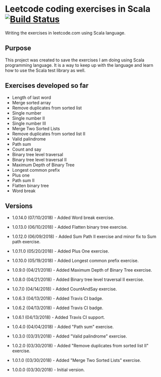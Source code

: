 # Leetcode coding exercises in Scala  [![Build Status](https://travis-ci.org/andersonkmi/leetcode-scala.svg?branch=master)](https://travis-ci.org/andersonkmi/leetcode-scala)


Writing the exercises in leetcode.com using Scala language.


## Purpose
This project was created to save the exercises I am doing using Scala programming language. It is a way 
to keep up with the language and learn how to use the Scala test library as well.

## Exercises developed so far
* Length of last word
* Merge sorted array
* Remove duplicates from sorted list
* Single number
* Single number II
* Single number III
* Merge Two Sorted Lists
* Remove duplicates from sorted list II
* Valid palindrome
* Path sum
* Count and say
* Binary tree level traversal
* Binary tree level traversal II
* Maximum Depth of Binary Tree
* Longest common prefix
* Plus one
* Path sum II
* Flatten binary tree
* Word break

## Versions
* 1.0.14.0 (07/10/2018) - Added Word break exercise.

* 1.0.13.0 (06/10/2018) - Added Flatten binary tree exercise.

* 1.0.12.0 (06/09/2018) - Added Sum Path II exercise and minor fix to Sum path exercise.

* 1.0.11.0 (05/20/2018) - Added Plus One exercise. 

* 1.0.10.0 (05/19/2018) - Added Longest common prefix exercise.

* 1.0.9.0 (04/21/2018) - Added Maximum Depth of Binary Tree exercise.

* 1.0.8.0 (04/21/2018) - Added Binary tree level traversal II exercise.

* 1.0.7.0 (04/14/2018) - Added CountAndSay exercise.

* 1.0.6.3 (04/13/2018) - Added Travis CI badge.

* 1.0.6.2 (04/13/2018) - Added Travis CI badge.

* 1.0.6.1 (04/13/2018) - Added Travis CI support.

* 1.0.4.0 (04/04/2018) - Added "Path sum" exercise.

* 1.0.3.0 (03/31/2018) - Added "Valid palindrome" exercise.

* 1.0.2.0 (03/30/2018) - Added "Remove duplicates from sorted list II" exercise.

* 1.0.1.0 (03/30/2018) - Added "Merge Two Sorted Lists" exercise.

* 1.0.0.0 (03/30/2018) - Initial version.